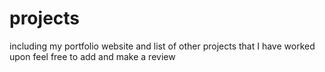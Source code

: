 # projects
including my portfolio website and list of other projects that I have worked upon feel free to add and make a review
